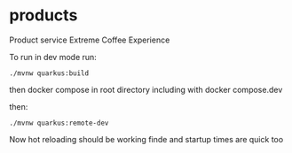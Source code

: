 # products
Product service Extreme Coffee Experience

To run in dev mode run:
```shell script
./mvnw quarkus:build
```
then docker compose in root directory including with docker compose.dev

then: 

```shell script
./mvnw quarkus:remote-dev
```

Now hot reloading should be working finde and startup times are quick too